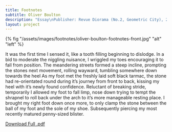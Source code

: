 ```yaml
---
title: Footnotes
subtitle: Oliver Boulton
description: "Essay\nPublisher: Revue Diorama (No.2, Geometric City), 2020\nDesign: Oliver Boulton\n Offset CMYK, 280 × 210.\nISSN: 2679-8980"
layout: project
---
```


{% fig "/assets/images/footnotes/oliver-boulton-footnotes-front.jpg" "alt" "left" %}

It was the first time I sensed it, like a tooth filling beginning to dislodge. In a bid to moderate the niggling nuisance, I wriggled my toes encouraging it to fall from position. The meandering streets formed a steep incline, prompting the stones next movement, rolling wayward, tumbling somewhere down towards the heel As my foot met the freshly laid soft black tarmac, the stone had re-orientated round during it’s journey from front to back, kissing my heel with it’s newly found confidence. Reluctant of breaking stride, temporarily I allowed my foot to fall limp, nose down trying to tempt the shrapnel to roll back under the arch to it’s more manageable resting place. I brought my right foot down once more, to only clamp the stone between the ball of my foot and the sole of my shoe. Subsequently piercing my most recently matured penny-sized blister.

<a href="/assets/images/footnotes/oliver-boulton-footnotes.pdf" target="_blank">Download Full .pdf</a>